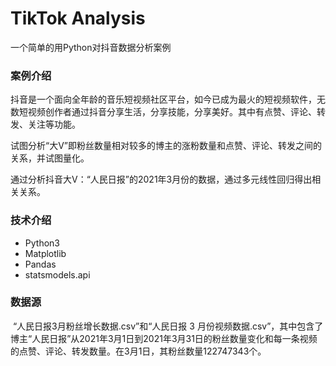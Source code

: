 # TikTok Analysis
一个简单的用Python对抖音数据分析案例

### 案例介绍

​		抖音是一个面向全年龄的音乐短视频社区平台，如今已成为最火的短视频软件，无数短视频创作者通过抖音分享生活，分享技能，分享美好。其中有点赞、评论、转发、关注等功能。

​		试图分析“大V”即粉丝数量相对较多的博主的涨粉数量和点赞、评论、转发之间的关系，并试图量化。

​		通过分析抖音大V：“人民日报”的2021年3月份的数据，通过多元线性回归得出相关关系。	

### 技术介绍

* Python3
* Matplotlib 
* Pandas
* statsmodels.api

### 数据源

​		“人民日报3月粉丝增长数据.csv”和“人民日报 3 月份视频数据.csv”，其中包含了博主“人民日报”从2021年3月1日到2021年3月31日的粉丝数量变化和每一条视频的点赞、评论、转发数量。在3月1日，其粉丝数量122747343个。

